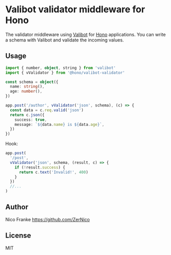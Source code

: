 # Valibot validator middleware for Hono

The validator middleware using [Valibot](https://valibot.dev) for [Hono](https://honojs.dev) applications.
You can write a schema with Valibot and validate the incoming values.

## Usage

```ts
import { number, object, string } from 'valibot'
import { vValidator } from '@hono/valibot-validator'

const schema = object({
  name: string(),
  age: number(),
})

app.post('/author', vValidator('json', schema), (c) => {
  const data = c.req.valid('json')
  return c.json({
    success: true,
    message: `${data.name} is ${data.age}`,
  })
})
```

Hook:

```ts
app.post(
  '/post',
  vValidator('json', schema, (result, c) => {
    if (!result.success) {
      return c.text('Invalid!', 400)
    }
  })
  //...
)
```

## Author

Nico Franke <https://github.com/ZerNico>

## License

MIT
